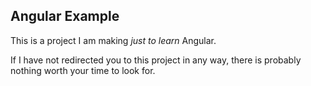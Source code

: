 ## Angular Example
This is a project I am making *just to learn* Angular.

If I have not redirected you to this project in any way, there is probably nothing worth your time to look for.